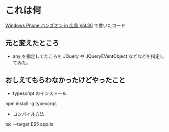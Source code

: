 # これは何

[Windows Phone ハンズオン in 広島 Vol.30](http://wphandson.doorkeeper.jp/events/11872) で書いたコード

## 元と変えたところ

* any を指定してたころを JQuery や JQueryEVentObject などなどを指定してみた。

## おしえてもらわなかったけどやったこと

* typescript のインストール

npm install -g typescript

* コンパイル方法

tsc --target ES5 app.ts
